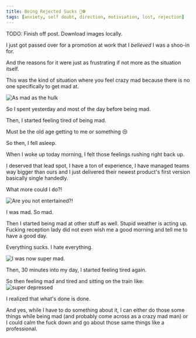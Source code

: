 ```yaml
---
title: Being Rejected Sucks 🏀⚽️
tags: [anxiety, self doubt, direction, motiviation, lost, rejection]
---
```


TODO: Finish off post. Download images locally.

I just got passed over for a promotion at work that I _believed_ I was a shoo-in for.

And the reasons for it were just as frustrating if not more as the situation itself.

This was the kind of situation where you feel crazy mad because there is no one specifically to get mad at.

<img src="http://superheroabode.com/wp-content/uploads/2018/03/hulk-3.jpg" alt="As mad as the hulk"/>

So I spent yesterday and most of the day before being mad.

Then, I started feeling tired of being mad.

Must be the old age getting to me or something 😒

So then, I fell asleep.

When I woke up today morning, I felt those feelings rushing right back up.

I deserved that lead spot, I have a ton of experience, I have managed teams way bigger than ours and I just delivered their newest product's first version basically single handedly.

What more could I do?!

<img src="https://imgix.bustle.com/rehost/2016/9/13/ed3992ef-677d-4435-a0f3-7a528c466719.jpg?w=970&h=582&fit=crop&crop=faces&auto=format&q=70&dpr=2" alt="Are you not entertained?!" title="Was that not enough?!" />

I was mad. So mad.

Then I started being mad at other stuff as well. Stupid weather is acting up. Fucking reception lady did not even wish me a good morning and tell me to have a good day.

Everything sucks. I hate everything.

<img src="https://66.media.tumblr.com/85dd437108c133a42b3ed447698b9079/tumblr_nrifp9q28S1tr6pz0o1_1280.gif" alt="I was now super mad." />

Then, 30 minutes into my day, I started feeling tired again.

So then feeling mad and tired and sitting on the train like:
<img src="https://coldtones.files.wordpress.com/2013/07/dog.jpg" alt="super depressed" />

I realized that what's done is done.

And yes, while I have to do something about it, I can either do those some things while being mad (and probably come across as a crazy mad man) or I could calm the fuck down and go about those same things like a professional.
